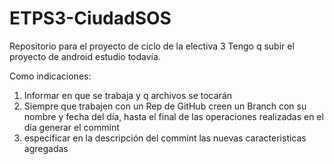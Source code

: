# ETPS3-CiudadSOS
Repositorio para el proyecto de ciclo de la electiva 3 
Tengo q subir el proyecto de android estudio todavía. 

Como indicaciones:
  1. Informar en que se trabaja y q archivos se tocarán
  2. Siempre que trabajen con un Rep de GitHub creen un Branch con su nombre y fecha del día, hasta el final de las operaciones realizadas en el día generar el commint
  3. especificar en la descripción del commint las nuevas caracteristicas agregadas
  
